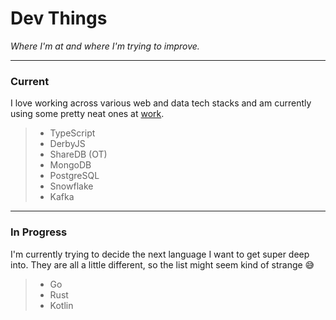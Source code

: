 # Dev Things

_Where I'm at and where I'm trying to improve._

---

### Current

I love working across various web and data tech stacks and am currently using some pretty neat ones at [work](https://lever.co).

> - TypeScript
> - DerbyJS
> - ShareDB (OT)
> - MongoDB
> - PostgreSQL
> - Snowflake
> - Kafka

---

### In Progress

I'm currently trying to decide the next language I want to get super deep into. They are all a little different, so the list might seem kind of strange 😅

> - Go
> - Rust
> - Kotlin
